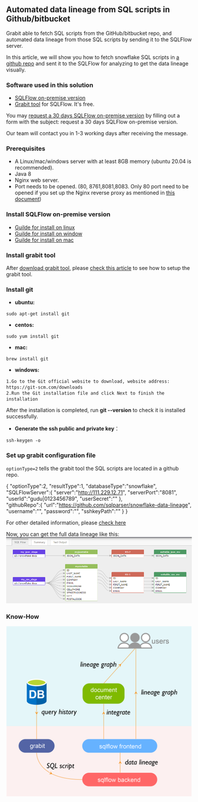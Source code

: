 ## Automated data lineage from SQL scripts in Github/bitbucket

Grabit able to fetch SQL scripts from the GitHub/bitbucket repo,
and automated data lineage from those SQL scripts by sending it
to the SQLFlow server.

In this article, we will show you how to fetch snowflake SQL scripts
in [a github repo](https://github.com/sqlparser/snowflake-data-lineage) and
sent it to the SQLFlow for analyzing to get the data lineage visually.

### Software used in this solution
- [SQLFlow on-premise version](https://www.gudusoft.com/sqlflow-on-premise-version/)
- [Grabit tool](https://www.gudusoft.com/grabit/) for SQLFlow. It's free.

You may [request a 30 days SQLFlow on-premise version](https://www.gudusoft.com/submit-a-ticket/)
by filling out a form with the subject: request a 30 days SQLFlow on-premise version.

Our team will contact you in 1-3 working days after receiving the message.


### Prerequisites
- A Linux/mac/windows server with at least 8GB memory (ubuntu 20.04 is recommended).
- Java 8
- Nginx web server. 
- Port needs to be opened. (80, 8761,8081,8083. Only 80 port need to be opened if you set up the Nginx reverse proxy as mentioned in [this document](https://github.com/sqlparser/sqlflow_public/blob/master/install_sqlflow.md))

### Install SQLFlow on-premise version
- [Guilde for install on linux](https://github.com/sqlparser/sqlflow_public/blob/master/install_sqlflow.md)
- [Guilde for install on window](https://github.com/sqlparser/sqlflow_public/blob/master/install_sqlflow_on_windows.md)
- [Guilde for install on mac](https://github.com/sqlparser/sqlflow_public/blob/master/install_sqlflow_on_mac.md)

### Install grabit tool
After [download grabit tool](https://www.gudusoft.com/grabit/), please [check this article](https://github.com/sqlparser/sqlflow_public/tree/master/grabit) 
to see how to setup the grabit tool.


### Install git
- **ubuntu:** 
```
sudo apt-get install git
```
- **centos:** 
```
sudo yum install git
```
- **mac:** 
```
brew install git
```
- **windows:** 
```
1.Go to the Git official website to download, website address: https://git-scm.com/downloads
2.Run the Git installation file and click Next to finish the installation
```
After the installation is completed, run **git --version** to check it is installed successfully.

- **Generate the ssh public and private key**：
```
ssh-keygen -o
```


### Set up grabit configuration file

`optionType=2` tells the grabit tool the SQL scripts are located in a github repo.

{
	"optionType":2,
	"resultType":1,
	"databaseType":"snowflake",
	"SQLFlowServer":{
		"server":"http://111.229.12.71",
		"serverPort":"8081",
		"userId":"gudu|0123456789",
		"userSecret":"" 
	},	
	"githubRepo":{
	    "url":"https://github.com/sqlparser/snowflake-data-lineage",
	    "username":"",
	    "password":"",
	    "sshkeyPath":""
	}
}

For other detailed information, please [check here](https://github.com/sqlparser/sqlflow_public/tree/master/grabit#6-githubrepo--bitbucketrepo)

Now, you can get the full data lineage like this:
![snowflake data lineage](./snowflake-data-lineage.png "snowflake data lineage")


### Know-How
![sqlflow-automated-data-lineage](../../images/sqlflow_automated_data_lineage.png "SQLFlow automated data lineage")

